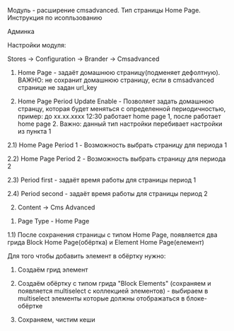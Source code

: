 Модуль - расширение cmsadvanced. Тип страницы Home Page. Инструкция по исопльзованию

Админка 

Настройки модуля: 

Stores -> Configuration -> Brander -> Cmsadvanced

1) Home Page - задаёт домашнюю страницу(подменяет дефолтную). ВАЖНО: не сохранит домашнюю страницу, если в cmsadvanced странице не задан url_key

2) Home Page Period Update Enable - Позволяет задать домашнюю странцу, которая будет меняться с определенной периодичностью, 
пример: до xx.xx.xxxx 12:30 работает home page 1, после работает home page 2. Важно: данный тип настройки перебивает настройки из пункта 1

2.1) Home Page Period 1	- Возможность выбрать страницу для периода 1

2.2) Home Page Period 2	- Возможность выбрать страницу для периода 2

2.3) Period first - задаёт время работы для страницы период 1

2.4) Period second - задаёт время работы для страницы период 2

2. Content -> Cms Advanced 

1) Page Type - Home Page

1.1) После сохранения страницы с типом Home Page, появляется два грида Block Home Page(обёртка) и Element Home Page(елемент)

Для того чтобы добавить элемент в обёртку нужно:

1) Создаём грид элемент

2) Создаём обёртку с типом грида "Block Elements" (сохраняем и появляется multiselect с коллекцией элементов) - выбираем в multiselect элементы которые должны отображаться в блоке-обёртке
3) Сохраняем, чистим кеши
